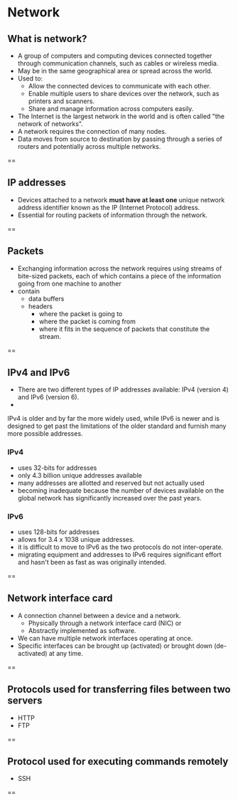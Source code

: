 # Network

## What is network?

- A group of computers and computing devices connected together through communication channels, such as cables or wireless media.
- May be in the same geographical area or spread across the world.
- Used to:
    + Allow the connected devices to communicate with each other.
    + Enable multiple users to share devices over the network, such as printers and scanners.
    + Share and manage information across computers easily.
- The Internet is the largest network in the world and is often called "the network of networks".
- A network requires the connection of many nodes.
- Data moves from source to destination by passing through a series of routers and potentially across multiple networks.

==

## IP addresses

- Devices attached to a network **must have at least one** unique network address identifier known as the IP (Internet Protocol) address.
- Essential for routing packets of information through the network.

==

## Packets
- Exchanging information across the network requires using streams of bite-sized packets, each of which contains a piece of the information going from one machine to another
- contain
    + data buffers
    + headers
        * where the packet is going to
        * where the packet is coming from
        * where it fits in the sequence of packets that constitute the stream. 

==

## IPv4 and IPv6
- There are two different types of IP addresses available: IPv4 (version 4) and IPv6 (version 6).
- 
IPv4 is older and by far the more widely used, while IPv6 is newer and is designed to get past the limitations of the older standard and furnish many more possible addresses.

### IPv4
- uses 32-bits for addresses
- only 4.3 billion unique addresses available
- many addresses are allotted and reserved but not actually used
- becoming inadequate because the number of devices available on the global network has significantly increased over the past years.

### IPv6
- uses 128-bits for addresses
- allows for 3.4 x 1038 unique addresses.
- it is difficult to move to IPv6 as the two protocols do not inter-operate. 
- migrating equipment and addresses to IPv6 requires significant effort and hasn't been as fast as was originally intended.

==

## Network interface card

- A connection channel between a device and a network.
    + Physically through a network interface card (NIC) or
    + Abstractly implemented as software.
- We can have multiple network interfaces operating at once.
- Specific interfaces can be brought up (activated) or brought down (de-activated) at any time.

==

## Protocols used for transferring files between two servers
- HTTP
- FTP

==

## Protocol used for executing commands remotely
- SSH

==


